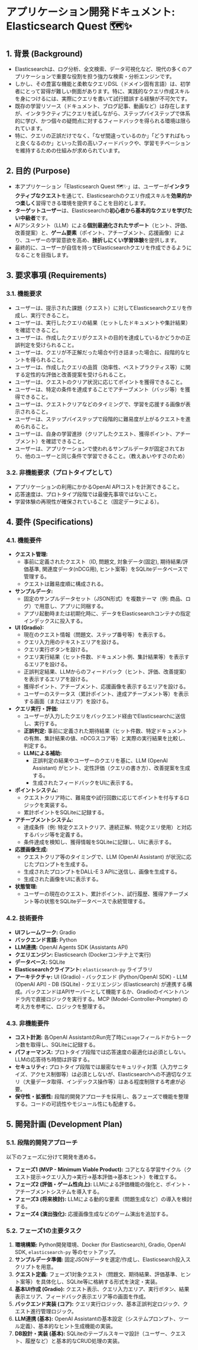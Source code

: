 # アプリケーション開発ドキュメント: Elasticsearch Quest 🗺️✨

## 1. 背景 (Background)

* Elasticsearchは、ログ分析、全文検索、データ可視化など、現代の多くのアプリケーションで重要な役割を担う強力な検索・分析エンジンです。
* しかし、その豊富な機能と柔軟なクエリDSL（ドメイン固有言語）は、初学者にとって習得が難しい側面があります。特に、実践的なクエリ作成スキルを身につけるには、実際にクエリを書いて試行錯誤する経験が不可欠です。
* 既存の学習リソース（ドキュメント、ブログ記事、動画など）は存在しますが、インタラクティブにクエリを試しながら、ステップバイステップで体系的に学び、かつ個々の疑問点に対するフィードバックを得られる環境は限られています。
* 特に、クエリの正誤だけでなく、「なぜ間違っているのか」「どうすればもっと良くなるのか」といった質の高いフィードバックや、学習モチベーションを維持するための仕組みが求められています。

## 2. 目的 (Purpose)

* 本アプリケーション「Elasticsearch Quest 🗺️✨」は、ユーザーが**インタラクティブなクエスト**を通じて、Elasticsearchのクエリ作成スキルを**効果的かつ楽しく**習得できる環境を提供することを目的とします。
* **ターゲットユーザー**は、Elasticsearchの**初心者から基本的なクエリを学びたい中級者**です。
* AIアシスタント（LLM）による**個別最適化されたサポート**（ヒント、評価、改善提案）と、**ゲーム要素**（ポイント、アチーブメント、応援画像）により、ユーザーの学習意欲を高め、**挫折しにくい学習体験**を提供します。
* 最終的に、ユーザーが自信を持ってElasticsearchクエリを作成できるようになることを目指します。

## 3. 要求事項 (Requirements)

### 3.1. 機能要求

* ユーザーは、提示された課題（クエスト）に対してElasticsearchクエリを作成し、実行できること。
* ユーザーは、実行したクエリの結果（ヒットしたドキュメントや集計結果）を確認できること。
* ユーザーは、作成したクエリがクエストの目的を達成しているかどうかの正誤判定を受けられること。
* ユーザーは、クエリが不正解だった場合や行き詰まった場合に、段階的なヒントを得られること。
* ユーザーは、作成したクエリの品質（効率性、ベストプラクティス等）に関する定性的な評価と改善提案を受けられること。
* ユーザーは、クエストのクリア状況に応じてポイントを獲得できること。
* ユーザーは、特定の条件を達成することでアチーブメント（バッジ等）を獲得できること。
* ユーザーは、クエストクリアなどのタイミングで、学習を応援する画像が表示されること。
* ユーザーは、ステップバイステップで段階的に難易度が上がるクエストを進められること。
* ユーザーは、自身の学習進捗（クリアしたクエスト、獲得ポイント、アチーブメント）を確認できること。
* ユーザーは、アプリケーションで使われるサンプルデータが固定されており、他のユーザーと同じ条件で学習できること。（教えあいやすさのため）

### 3.2. 非機能要求（プロトタイプとして）

* アプリケーションの利用にかかるOpenAI APIコストを計測できること。
* 応答速度は、プロトタイプ段階では最優先事項ではないこと。
* 学習体験の再現性が確保されていること（固定データによる）。

## 4. 要件 (Specifications)

### 4.1. 機能要件

* **クエスト管理:**
    * 事前に定義されたクエスト（ID, 問題文, 対象データ(固定), 期待結果/評価基準, 関連度データ(nDCG用), ヒント案等）をSQLiteデータベースで管理する。
    * クエストは難易度順に構成される。
* **サンプルデータ:**
    * 固定のサンプルデータセット（JSON形式）を複数テーマ（例: 商品、ログ）で用意し、アプリに同梱する。
    * アプリ起動時または初期化時に、データをElasticsearchコンテナの指定インデックスに投入する。
* **UI (Gradio):**
    * 現在のクエスト情報（問題文、ステップ番号等）を表示する。
    * クエリ入力用のテキストエリアを設ける。
    * クエリ実行ボタンを設ける。
    * クエリ実行結果（ヒット件数、ドキュメント例、集計結果等）を表示するエリアを設ける。
    * 正誤判定結果、LLMからのフィードバック（ヒント、評価、改善提案）を表示するエリアを設ける。
    * 獲得ポイント、アチーブメント、応援画像を表示するエリアを設ける。
    * ユーザーのステータス（累計ポイント、達成アチーブメント等）を表示する画面（またはエリア）を設ける。
* **クエリ実行・評価:**
    * ユーザーが入力したクエリをバックエンド経由でElasticsearchに送信し、実行する。
    * **正誤判定:** 事前に定義された期待結果（ヒット件数、特定ドキュメントの有無、集計結果の値、nDCGスコア等）と実際の実行結果を比較し、判定する。
    * **LLMによる補助:**
        * 正誤判定の結果やユーザーのクエリを基に、LLM (OpenAI Assistant) がヒント、定性評価（クエリの書き方）、改善提案を生成する。
        * 生成されたフィードバックをUIに表示する。
* **ポイントシステム:**
    * クエストクリア時に、難易度や試行回数に応じてポイントを付与するロジックを実装する。
    * 累計ポイントをSQLiteに記録する。
* **アチーブメントシステム:**
    * 達成条件（例: 特定クエストクリア、連続正解、特定クエリ使用）と対応するバッジ等を定義する。
    * 条件達成を検知し、獲得情報をSQLiteに記録し、UIに表示する。
* **応援画像生成:**
    * クエストクリア等のタイミングで、LLM (OpenAI Assistant) が状況に応じたプロンプトを生成する。
    * 生成されたプロンプトをDALL-E 3 APIに送信し、画像を生成する。
    * 生成された画像をUIに表示する。
* **状態管理:**
    * ユーザーの現在のクエスト、累計ポイント、試行履歴、獲得アチーブメント等の状態をSQLiteデータベースで永続管理する。

### 4.2. 技術要件

* **UIフレームワーク:** Gradio
* **バックエンド言語:** Python
* **LLM連携:** OpenAI Agents SDK (Assistants API)
* **クエリエンジン:** Elasticsearch (Dockerコンテナ上で実行)
* **データベース:** SQLite
* **Elasticsearchクライアント:** `elasticsearch-py` ライブラリ
* **アーキテクチャ:** UI (Gradio) - バックエンド (Python/OpenAI SDK) - LLM (OpenAI API) - DB (SQLite) - クエリエンジン (Elasticsearch) が連携する構成。バックエンドはAPIサーバーとして機能するか、Gradioのイベントハンドラ内で直接ロジックを実行する。MCP (Model-Controller-Prompter) の考え方を参考に、ロジックを整理する。

### 4.3. 非機能要件

* **コスト計測:** 各OpenAI AssistantのRun完了時に`usage`フィールドからトークン数を取得し、SQLiteに記録する。
* **パフォーマンス:** プロトタイプ段階では応答速度の最適化は必須としない。LLMの応答待ち時間は許容する。
* **セキュリティ:** プロトタイプ段階では厳密なセキュリティ対策（入力サニタイズ、アクセス制御等）は必須としないが、Elasticsearchへの不適切なクエリ（大量データ取得、インデックス操作等）はある程度制限する考慮が必要。
* **保守性・拡張性:** 段階的開発アプローチを採用し、各フェーズで機能を整理する。コードの可読性やモジュール性にも配慮する。

## 5. 開発計画 (Development Plan)

### 5.1. 段階的開発アプローチ

以下のフェーズに分けて開発を進める。

* **フェーズ1 (MVP - Minimum Viable Product):** コアとなる学習サイクル（クエスト提示→クエリ入力→実行→基本評価→基本ヒント）を確立する。
* **フェーズ2 (評価・ゲーム性向上):** LLMによる評価機能の強化と、ポイント・アチーブメントシステムを導入する。
* **フェーズ3 (将来検討):** LLMによる動的な要素（問題生成など）の導入を検討する。
* **フェーズ4 (演出強化):** 応援画像生成などのゲーム演出を追加する。

### 5.2. フェーズ1の主要タスク

1.  **環境構築:** Python開発環境、Docker (for Elasticsearch), Gradio, OpenAI SDK, `elasticsearch-py` 等のセットアップ。
2.  **サンプルデータ準備:** 固定JSONデータを選定/作成し、Elasticsearch投入スクリプトを用意。
3.  **クエスト定義:** フェーズ1対象クエスト（問題文、期待結果、評価基準、ヒント案等）を具体化し、SQLite等に格納する形式を決定・実装。
4.  **基本UI作成 (Gradio):** クエスト表示、クエリ入力エリア、実行ボタン、結果表示エリア、フィードバック表示エリア等の画面を作成。
5.  **バックエンド実装 (コア):** クエリ実行ロジック、基本正誤判定ロジック、クエスト進行管理ロジック。
6.  **LLM連携 (基本):** OpenAI Assistantの基本設定（システムプロンプト、ツール定義）、基本的なヒント生成機能の実装。
7.  **DB設計・実装 (基本):** SQLiteのテーブルスキーマ設計（ユーザー、クエスト、履歴など）と基本的なCRUD処理の実装。
